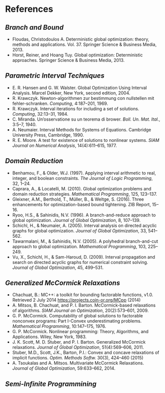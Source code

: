 # **References**

## *Branch and Bound*
- Floudas, Christodoulos A. Deterministic global optimization: theory, methods and applications. Vol. 37. Springer Science & Business Media, 2013.
- Horst, Reiner, and Hoang Tuy. Global optimization: Deterministic approaches. Springer Science & Business Media, 2013.

## *Parametric Interval Techniques*
- E. R. Hansen and G. W. Walster. Global Optimization Using Interval Analysis. Marcel Dekker, New York, second edition, 2004.
- R. Krawczyk. Newton-algorithmen zur bestimmung con nullstellen mit fehler-schranken. *Computing*, 4:187–201, 1969.
- R. Krawczyk. Interval iterations for including a set of solutions. *Computing*, 32:13–31, 1984.
- C. Miranda. Un’osservatione su un teorema di brower. *Boll. Un. Mat. Ital.*, 3:5–7, 1940.
- A. Neumaier. Interval Methods for Systems of Equations. Cambridge University Press, Cambridge, 1990.
- R. E. Moore. A test for existence of solutions to nonlinear systems. *SIAM Journal on Numerical Analysis*, 14(4):611–615, 1977.

## *Domain Reduction*
- Benhamou, F., & Older, W.J. (1997). Applying interval arithmetic to real, integer, and boolean constraints. *The Journal of Logic Programming*, 32, 1–24.
- Caprara, A., & Locatelli, M. (2010). Global optimization problems and domain reduction strategies. *Mathematical Programming*, 125, 123–137.
- Gleixner, A.M., Berthold, T., Müller, B., & Weltge, S. (2016). Three enhancements for optimization-based bound tightening. ZIB Report, 15–16.
- Ryoo, H.S., & Sahinidis, N.V. (1996). A branch-and-reduce approach to global optimization. *Journal of Global Optimization*, 8, 107–139.
- Schichl, H., & Neumaier, A. (2005). Interval analysis on directed acyclic graphs for global optimization. *Journal of Global Optimization*, 33, 541–562.
- Tawarmalani, M., & Sahinidis, N.V. (2005). A polyhedral branch-and-cut approach to global optimization. *Mathematical Programming*, 103, 225–249.
- Vu, X., Schichl, H., & Sam-Haroud, D. (2009). Interval propagation and search on directed acyclic graphs for numerical constraint solving. *Journal of Global Optimization*, 45, 499–531.

## *Generalized McCormick Relaxations*
- Chachuat, B.: MC++: a toolkit for bounding factorable functions, v1.0. Retrieved 2 July 2014 https://projects.coin-or.org/MCpp (2014)
- A. Mitsos, B. Chachuat, and P. I. Barton. McCormick-based relaxations of algorithms. *SIAM Journal on Optimization*, 20(2):573–601, 2009.
- G. P. McCormick. Computability of global solutions to factorable nonconvex programs: Part I-Convex underestimating problems. *Mathematical Programming*, 10:147–175, 1976.
- G. P. McCormick. Nonlinear programming: Theory, Algorithms, and Applications. Wiley, New York, 1983.
- J. K. Scott, M. D. Stuber, and P. I. Barton. Generalized McCormick relaxations. *Journal of Global Optimization*, 51(4):569–606, 2011.
- Stuber, M.D., Scott, J.K., Barton, P.I.: Convex and concave relaxations of implicit functions. *Optim. Methods Softw.* 30(3), 424–460 (2015)
- A. Tsoukalas and A. Mitsos. Multivariate McCormick Relaxations. *Journal of Global Optimization*, 59:633–662, 2014.

## *Semi-Infinite Programmining*
